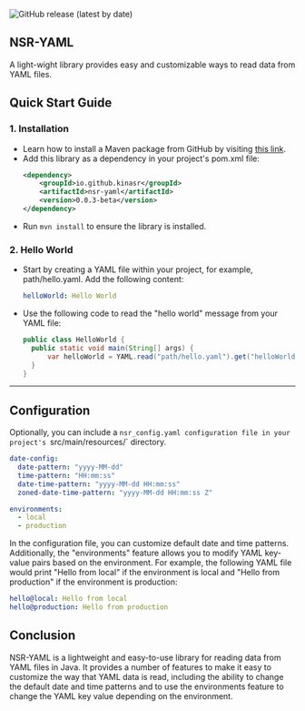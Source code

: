 ![GitHub release (latest by date)](https://img.shields.io/github/v/release/kinasr/nsr-yaml)

NSR-YAML
---
A light-wight library provides easy and customizable ways to read data from YAML files.

## Quick Start Guide

### 1. Installation

- Learn how to install a Maven package from GitHub by visiting [this link](https://docs.github.com/en/packages/working-with-a-github-packages-registry/working-with-the-apache-maven-registry#installing-a-package).
- Add this library as a dependency in your project's pom.xml file:
    ``` xml
    <dependency>
        <groupId>io.github.kinasr</groupId>
        <artifactId>nsr-yaml</artifactId>
        <version>0.0.3-beta</version>
    </dependency>
  ```
- Run `mvn install` to ensure the library is installed.

### 2. Hello World

- Start by creating a YAML file within your project, for example, path/hello.yaml. Add the following content:
  ```yaml
  helloWorld: Hello World
  ```
- Use the following code to read the "hello world" message from your YAML file:
  ```java
  public class HelloWorld {
    public static void main(String[] args) {
        var helloWorld = YAML.read("path/hello.yaml").get("helloWorld").asString();
    }
  }
  ```

---

## Configuration

Optionally, you can include a `nsr_config.yaml configuration file in your project's `src/main/resources/` directory.

  ```yaml
  date-config:
    date-pattern: "yyyy-MM-dd"
    time-pattern: "HH:mm:ss"
    date-time-pattern: "yyyy-MM-dd HH:mm:ss"
    zoned-date-time-pattern: "yyyy-MM-dd HH:mm:ss Z"

  environments:
    - local
    - production 
   ```

In the configuration file, you can customize default date and time patterns. Additionally, the "environments" feature allows you to modify YAML key-value pairs based on the environment.
For example, the following YAML file would print "Hello from local" if the environment is local and "Hello from production" if the environment is production:

```yaml
hello@local: Hello from local
hello@production: Hello from production
```

## Conclusion

NSR-YAML is a lightweight and easy-to-use library for reading data from YAML files in Java. 
It provides a number of features to make it easy to customize the way that YAML data is read, including the ability to change the default date and time patterns and to use the environments feature to change the YAML key value depending on the environment.